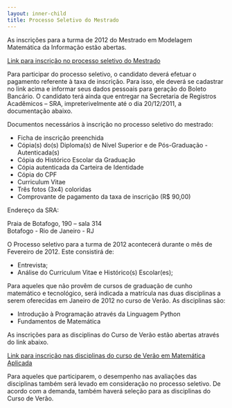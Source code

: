 ```yaml
---
layout: inner-child
title: Processo Seletivo do Mestrado
---
```


As inscrições para a turma de 2012 do Mestrado em Modelagem Matemática
da Informação estão abertas.  

[Link para inscrição no processo seletivo do Mestrado](http://fgv159.fgv.br/pls/DCCACR/wcc7000$.prcinicial?P_PRSE_CD=CMMMI&p_empresa=EMAP)

Para participar do processo seletivo, o candidato deverá efetuar o
pagamento referente à taxa de inscrição. Para isso, ele deverá se
cadastrar no link acima e informar seus dados pessoais para geração do
Boleto Bancário. O candidato terá ainda que entregar na Secretaria de
Registros Acadêmicos – SRA, impreterivelmente até o dia 20/12/2011, a
documentação abaixo.
 
Documentos necessários à inscrição no processo seletivo do mestrado:

- Ficha de inscrição preenchida
- Cópia(s) do(s) Diploma(s) de Nível Superior e de Pós-Graduação - Autenticada(s)
- Cópia do Histórico Escolar da Graduação
- Cópia autenticada da Carteira de Identidade
- Cópia do CPF
- Curriculum Vitae
- Três fotos (3x4) coloridas
- Comprovante de pagamento da taxa de inscrição (R$ 90,00)

Endereço da SRA: 

Praia de Botafogo, 190 – sala 314<br/>
Botafogo - Rio de Janeiro - RJ

O Processo seletivo para a turma de 2012 acontecerá durante o mês de
Fevereiro de 2012. Este consistirá de:

- Entrevista;
- Análise do Curriculum Vitae e Histórico(s) Escolar(es);

Para aqueles que não provêm de cursos de graduação de cunho matemático
e tecnológico, será indicada a matrícula nas duas disciplinas a serem
oferecidas em Janeiro de 2012 no curso de Verão. As disciplinas são:

- Introdução à Programação através da Linguagem Python
- Fundamentos de Matemática

As inscrições para as disciplinas do Curso de Verão estão abertas
através do link abaixo.

[Link para inscrição nas disciplinas do curso de Verão em Matemática Aplicada](http://fgv159.fgv.br/pls/DCCACR/wcc7000$.prcinicial?P_PRSE_CD=CVMA&p_empresa=EMAP)

Para aqueles que participarem, o desempenho nas avaliações das
disciplinas também será levado em consideração no processo
seletivo. De acordo com a demanda, também haverá seleção para as
disciplinas do Curso de Verão.

